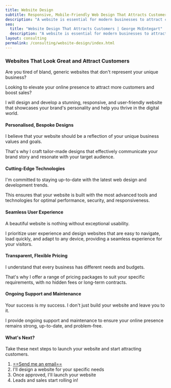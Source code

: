 ```yaml
---
title: Website Design
subtitle: Responsive, Mobile-Friendly Web Design That Attracts Customers To Your Business
description: "A website is essential for modern businesses to attract customers. Get your free web design quote today."
seo:
  title: "Website Design That Attracts Customers | George McEntegart"
  description: "A website is essential for modern businesses to attract customers. Get your free web design quote today."
layout: consulting
permalink: /consulting/website-design/index.html
---
```


### Websites That Look Great and Attract Customers

Are you tired of bland, generic websites that don't represent your unique business?

Looking to elevate your online presence to attract more customers and boost sales?

I will design and develop a stunning, responsive, and user-friendly website that showcases your brand's personality and help you thrive in the digital world.

#### Personalised, Bespoke Designs

I believe that your website should be a reflection of your unique business values and goals.

That's why I craft tailor-made designs that effectively communicate your brand story and resonate with your target audience.

#### Cutting-Edge Technologies

I'm committed to staying up-to-date with the latest web design and development trends.

This ensures that your website is built with the most advanced tools and technologies for optimal performance, security, and responsiveness.

#### Seamless User Experience

A beautiful website is nothing without exceptional usability.

I prioritize user experience and design websites that are easy to navigate, load quickly, and adapt to any device, providing a seamless experience for your visitors.
#### Transparent, Flexible Pricing

I understand that every business has different needs and budgets.

That's why I offer a range of pricing packages to suit your specific requirements, with no hidden fees or long-term contracts.

#### Ongoing Support and Maintenance

Your success is my success. I don't just build your website and leave you to it.

I provide ongoing support and maintenance to ensure your online presence remains strong, up-to-date, and problem-free.

#### What's Next?

Take these next steps to launch your website and start attracting customers.

1. [==Send me an email==](/contact)
2. I'll design a website for your specific needs
3. Once approved, I'll launch your website
4. Leads and sales start rolling in!
